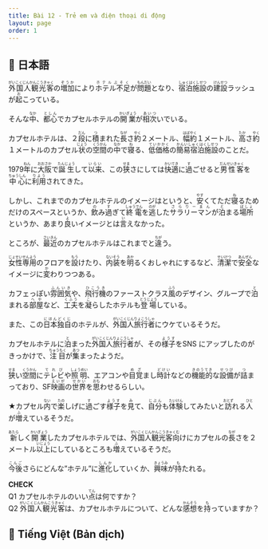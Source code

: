 ```yaml
---
title: Bài 12 - Trẻ em và điện thoại di động
layout: page
order: 1
---
```


## 📖 日本語
<ruby>外国人観光客<rt>がいこくじんかんこうきゃく</rt></ruby>の<ruby>増加<rt>ぞうか</rt></ruby>により<ruby>ホテル不足<rt>ホテルぶそく</rt></ruby>が<ruby>問題<rt>もんだい</rt></ruby>となり、<ruby>宿泊施設<rt>しゅくはくしせつ</rt></ruby>の<ruby>建設<rt>けんせつ</rt></ruby>ラッシュが<ruby>起<rt>お</rt></ruby>こっている。  

そんな<ruby>中<rt>なか</rt></ruby>、<ruby>都心<rt>としん</rt></ruby>でカプセルホテルの<ruby>開業<rt>かいぎょう</rt></ruby>が<ruby>相次<rt>あいつ</rt></ruby>いでいる。  

カプセルホテルは、２<ruby>段<rt>だん</rt></ruby>に<ruby>積<rt>つ</rt></ruby>まれた<ruby>長<rt>なが</rt></ruby>さ<ruby>約<rt>やく</rt></ruby>２メートル、<ruby>幅<rt>はば</rt></ruby><ruby>約<rt>やく</rt></ruby>１メートル、<ruby>高<rt>たか</rt></ruby>さ<ruby>約<rt>やく</rt></ruby>１メートルのカプセル<ruby>状<rt>じょう</rt></ruby>の<ruby>空間<rt>くうかん</rt></ruby>の<ruby>中<rt>なか</rt></ruby>で<ruby>寝<rt>ね</rt></ruby>る、<ruby>低価格<rt>ていかかく</rt></ruby>の<ruby>簡易宿泊施設<rt>かんいしゅくはくしせつ</rt></ruby>のことだ。  

1979<ruby>年<rt>ねん</rt></ruby>に<ruby>大阪<rt>おおさか</rt></ruby>で<ruby>誕生<rt>たんじょう</rt></ruby>して<ruby>以来<rt>いらい</rt></ruby>、この<ruby>狭<rt>せま</rt></ruby>さにしては<ruby>快適<rt>かいてき</rt></ruby>に<ruby>過<rt>す</rt></ruby>ごせると<ruby>男性客<rt>だんせいきゃく</rt></ruby>を<ruby>中心<rt>ちゅうしん</rt></ruby>に<ruby>利用<rt>りよう</rt></ruby>されてきた。  

しかし、これまでのカプセルホテルのイメージはというと、<ruby>安<rt>やす</rt></ruby>くてただ<ruby>寝<rt>ね</rt></ruby>るためだけのスペースというか、<ruby>飲<rt>の</rt></ruby>み<ruby>過<rt>す</rt></ruby>ぎて<ruby>終電<rt>しゅうでん</rt></ruby>を<ruby>逃<rt>のが</rt></ruby>した<ruby>サラリーマン<rt>さらりーまん</rt></ruby>が<ruby>泊<rt>と</rt></ruby>まる<ruby>場所<rt>ばしょ</rt></ruby>というか、あまり<ruby>良<rt>よ</rt></ruby>いイメージとは<ruby>言<rt>い</rt></ruby>えなかった。  

ところが、<ruby>最近<rt>さいきん</rt></ruby>のカプセルホテルはこれまでと<ruby>違<rt>ちが</rt></ruby>う。  

<ruby>女性専用<rt>じょせいせんよう</rt></ruby>のフロアを<ruby>設<rt>もう</rt></ruby>けたり、<ruby>内装<rt>ないそう</rt></ruby>を<ruby>明<rt>あか</rt></ruby>るくおしゃれにするなど、<ruby>清潔<rt>せいけつ</rt></ruby>で<ruby>安全<rt>あんぜん</rt></ruby>なイメージに<ruby>変<rt>か</rt></ruby>わりつつある。  

カフェっぽい<ruby>雰囲気<rt>ふんいき</rt></ruby>や、<ruby>飛行機<rt>ひこうき</rt></ruby>のファーストクラス<ruby>風<rt>ふう</rt></ruby>のデザイン、グループで<ruby>泊<rt>と</rt></ruby>まれる<ruby>部屋<rt>へや</rt></ruby>など、<ruby>工夫<rt>くふう</rt></ruby>を<ruby>凝<rt>こ</rt></ruby>らしたホテルも<ruby>登場<rt>とうじょう</rt></ruby>している。  

また、この<ruby>日本独自<rt>にほんどくじ</rt></ruby>のホテルが、<ruby>外国人旅行者<rt>がいこくじんりょこうしゃ</rt></ruby>にウケているそうだ。  

カプセルホテルに<ruby>泊<rt>と</rt></ruby>まった<ruby>外国人旅行者<rt>がいこくじんりょこうしゃ</rt></ruby>が、その<ruby>様子<rt>ようす</rt></ruby>をSNS にアップしたのがきっかけで、<ruby>注目<rt>ちゅうもく</rt></ruby>が<ruby>集<rt>あつ</rt></ruby>まったようだ。  

<ruby>狭<rt>せま</rt></ruby>い<ruby>空間<rt>くうかん</rt></ruby>に<ruby>テレビ<rt>てれび</rt></ruby>や<ruby>照明<rt>しょうめい</rt></ruby>、エアコンや<ruby>目覚<rt>めざ</rt></ruby>まし<ruby>時計<rt>どけい</rt></ruby>などの<ruby>機能的<rt>きのうてき</rt></ruby>な<ruby>設備<rt>せつび</rt></ruby>が<ruby>詰<rt>つ</rt></ruby>まっており、SF<ruby>映画<rt>えいが</rt></ruby>の<ruby>世界<rt>せかい</rt></ruby>を<ruby>思<rt>おも</rt></ruby>わせるらしい。  

★カプセル<ruby>内<rt>ない</rt></ruby>で<ruby>楽<rt>たの</rt></ruby>しげに<ruby>過<rt>す</rt></ruby>ごす<ruby>様子<rt>ようす</rt></ruby>を<ruby>見<rt>み</rt></ruby>て、<ruby>自分<rt>じぶん</rt></ruby>も<ruby>体験<rt>たいけん</rt></ruby>してみたいと<ruby>訪<rt>おとず</rt></ruby>れる<ruby>人<rt>ひと</rt></ruby>が<ruby>増<rt>ふ</rt></ruby>えているそうだ。  

<ruby>新<rt>あたら</rt></ruby>しく<ruby>開業<rt>かいぎょう</rt></ruby>したカプセルホテルでは、<ruby>外国人観光客向<rt>がいこくじんかんこうきゃくむ</rt></ruby>けにカプセルの<ruby>長<rt>なが</rt></ruby>さを２メートル<ruby>以上<rt>いじょう</rt></ruby>にしているところも<ruby>増<rt>ふ</rt></ruby>えているそうだ。  

<ruby>今後<rt>こんご</rt></ruby>さらにどんな”ホテル”に<ruby>進化<rt>しんか</rt></ruby>していくか、<ruby>興味<rt>きょうみ</rt></ruby>が<ruby>持<rt>も</rt></ruby>たれる。  

**CHECK**  
Q1 カプセルホテルのいい<ruby>点<rt>てん</rt></ruby>は何ですか？  
Q2 <ruby>外国人観光客<rt>がいこくじんかんこうきゃく</rt></ruby>は、カプセルホテルについて、どんな<ruby>感想<rt>かんそう</rt></ruby>を<ruby>持<rt>も</rt></ruby>っていますか？

## 📘 Tiếng Việt (Bản dịch)
